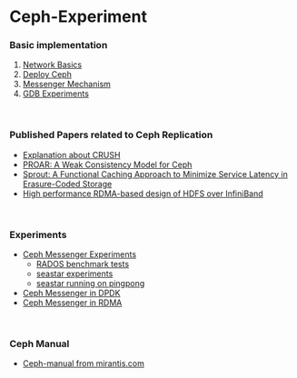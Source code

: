 # Ceph-Experiment

### Basic implementation
1. [Network Basics](/network-basic)
2. [Deploy Ceph](/ceph-deploy)
3. [Messenger Mechanism](/messenger)
4. [GDB Experiments](/gdb-Experiment)

<br>

### Published Papers related to Ceph Replication
- [Explanation about CRUSH](Ceph-Replication/crush.md)
- [PROAR: A Weak Consistency Model for Ceph](Ceph-Replication/weak.md)
- [Sprout: A Functional Caching Approach to Minimize Service Latency in Erasure-Coded Storage](Ceph-Replication/erasure_ceph.md)
- [High performance RDMA-based design of HDFS over InfiniBand](Ceph-Replication/rdma_hdfs.md)

<br>

### Experiments
- [Ceph Messenger Experiments](Ceph-Message/TCP/README.md)
  - [RADOS benchmark tests](Ceph-Message/TCP/result)
  - [seastar experiments](Ceph-Message/TCP/seastar)
  - [seastar running on pingpong](Ceph-Message/TCP/visa-seastar)
- [Ceph Messenger in DPDK](Ceph-Message/DPDK/README.md)
- [Ceph Messenger in RDMA](Ceph-Message/RDMA/README.md)

<br>

### Ceph Manual
- [Ceph-manual from mirantis.com](Ceph-manual/mirantis.md)
